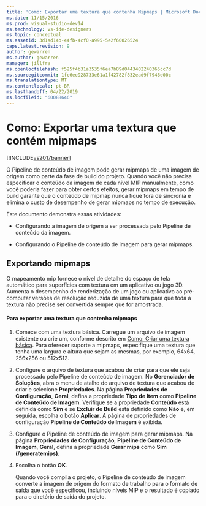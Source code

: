 ```yaml
---
title: 'Como: Exportar uma textura que contenha Mipmaps | Microsoft Docs'
ms.date: 11/15/2016
ms.prod: visual-studio-dev14
ms.technology: vs-ide-designers
ms.topic: conceptual
ms.assetid: 3d1ad14b-44fb-4cf0-a995-5e2f60026524
caps.latest.revision: 9
author: gewarren
ms.author: gewarren
manager: jillfra
ms.openlocfilehash: f525f4b31a3535f6ea7b89d0443402240365cc7d
ms.sourcegitcommit: 1fc6ee928733e61a1f42782f832ead9f7946d00c
ms.translationtype: MT
ms.contentlocale: pt-BR
ms.lasthandoff: 04/22/2019
ms.locfileid: "60088646"
---
```

# <a name="how-to-export-a-texture-that-contains-mipmaps"></a>Como: Exportar uma textura que contém mipmaps
[!INCLUDE[vs2017banner](../includes/vs2017banner.md)]

O Pipeline de conteúdo de imagem pode gerar mipmaps de uma imagem de origem como parte da fase de build do projeto. Quando você não precisa especificar o conteúdo da imagem de cada nível MIP manualmente, como você poderia fazer para obter certos efeitos, gerar mipmaps em tempo de build garante que o conteúdo de mipmap nunca fique fora de sincronia e elimina o custo de desempenho de gerar mipmaps no tempo de execução.  
  
 Este documento demonstra essas atividades:  
  
- Configurando a imagem de origem a ser processada pelo Pipeline de conteúdo da imagem.  
  
- Configurando o Pipeline de conteúdo de imagem para gerar mipmaps.  
  
## <a name="exporting-mipmaps"></a>Exportando mipmaps  
 O mapeamento mip fornece o nível de detalhe do espaço de tela automático para superfícies com textura em um aplicativo ou jogo 3D. Aumenta o desempenho de renderização de um jogo ou aplicativo ao pré-computar versões de resolução reduzida de uma textura para que toda a textura não precise ser convertida sempre que for amostrada.  
  
#### <a name="to-export-a-texture-that-has-mipmaps"></a>Para exportar uma textura que contenha mipmaps  
  
1. Comece com uma textura básica. Carregue um arquivo de imagem existente ou crie um, conforme descrito em [Como: Criar uma textura básica](../designers/how-to-create-a-basic-texture.md). Para oferecer suporte a mipmaps, especifique uma textura que tenha uma largura e altura que sejam as mesmas, por exemplo, 64x64, 256x256 ou 512x512.  
  
2. Configure o arquivo de textura que acabou de criar para que ele seja processado pelo Pipeline de conteúdo de imagem. No **Gerenciador de Soluções**, abra o menu de atalho do arquivo de textura que acabou de criar e selecione **Propriedades**. Na página **Propriedades de Configuração**, **Geral**, defina a propriedade **Tipo de Item** como **Pipeline de Conteúdo de Imagem**. Verifique se a propriedade **Conteúdo** está definida como **Sim** e se **Excluir do Build** está definido como **Não** e, em seguida, escolha o botão **Aplicar**. A página de propriedades de configuração **Pipeline de Conteúdo de Imagem** é exibida.  
  
3. Configure o Pipeline de conteúdo de imagem para gerar mipmaps. Na página **Propriedades de Configuração**, **Pipeline de Conteúdo de Imagem**, **Geral**, defina a propriedade **Gerar mips** como **Sim (/generatemips)**.  
  
4. Escolha o botão **OK**.  
  
   Quando você compila o projeto, o Pipeline de conteúdo de imagem converte a imagem de origem do formato de trabalho para o formato de saída que você especificou, incluindo níveis MIP e o resultado é copiado para o diretório de saída do projeto.
